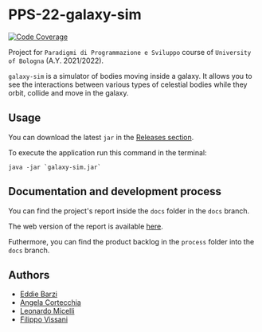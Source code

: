 # PPS-22-galaxy-sim
[![Code Coverage](https://github.com/FilippoVissani/PPS-22-galaxy-sim/actions/workflows/code-coverage.yml/badge.svg)](https://github.com/FilippoVissani/PPS-22-galaxy-sim/actions/workflows/code-coverage.yml)

Project for `Paradigmi di Programmazione e Sviluppo` course of `University of Bologna` (A.Y. 2021/2022).

`galaxy-sim` is a simulator of bodies moving inside a galaxy. It allows you to see the interactions between various types of celestial bodies while they orbit, collide and move in the galaxy.

## Usage
You can download the latest `jar` in the [Releases section](https://github.com/FilippoVissani/PPS-22-galaxy-sim/releases).

To execute the application run this command in the terminal:
```shell
java -jar `galaxy-sim.jar`
```
## Documentation and development process
You can find the project's report inside the `docs` folder in the `docs` branch.

The web version of the report is available [here](https://filippovissani.github.io/PPS-22-galaxy-sim/).

Futhermore, you can find the product backlog in the `process` folder into the `docs` branch.


## Authors
- [Eddie Barzi](https://github.com/19eddie)
- [Angela Cortecchia](https://github.com/angelacorte)
- [Leonardo Micelli](https://github.com/lm98)
- [Filippo Vissani](https://github.com/FilippoVissani)